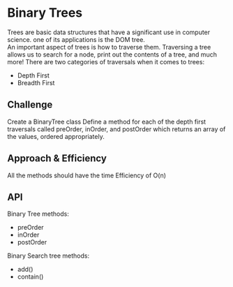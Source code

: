 # Binary Trees

Trees are basic data structures that have a significant use in computer science. one of its applications is the DOM tree.  
An important aspect of trees is how to traverse them. Traversing a tree allows us to search for a node, print out the contents of a tree, and much more! There are two categories of traversals when it comes to trees:

- Depth First
- Breadth First

## Challenge

Create a BinaryTree class
Define a method for each of the depth first traversals called preOrder, inOrder, and postOrder which returns an array of the values, ordered appropriately.

## Approach & Efficiency

All the methods should have the time Efficiency of O(n)

## API

Binary Tree methods:

- preOrder
- inOrder
- postOrder

Binary Search tree methods:

- add()
- contain()
